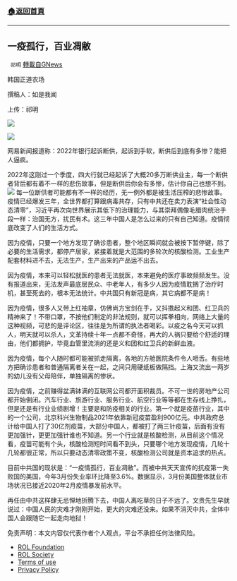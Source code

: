 ###  [:house:返回首頁](https://github.com/ourhimalayas/txt)
---


## 一疫孤行，百业凋敝
` 祁明` [轉載自GNews](https://gnews.org/zh-hans/2274982/)

韩国正道农场

撰稿人：如是我闻

上传：祁明

![](https://assets.gnews.org/wp-content/uploads/2022/04/xin_png.001-2-1.jpg)



![](https://assets.gnews.org/wp-content/uploads/2022/04/IMG_2611.png)

网易新闻报道称：2022年银行起诉断供，起诉到手软，断供后到底有多惨？能把人逼疯。

2022年这刚过一个季度，四大行就已经起诉了大概20多万断供业主，每一个断供者背后都有着不一样的悲伤故事，但是断供后你会有多惨，估计你自己也想不到。
![](https://assets.gnews.org/wp-content/uploads/2022/04/image0-4.jpg)
每一位断供者可能都有不一样的经历，无一例外都是被生活压榨的悲惨故事。疫情已经爆发三年，全世界都打算跟病毒共存，只有中共还在卖力表演“社会性动态清零”，习近平再次向世界展示其低下的治理能力，与其崇拜偶像毛腊肉统治手段一样：治国无方，扰民有术。这三年中国人是怎么过来的只有自己知道。疫情彻底改变了人们的生活方式。

因为疫情，只要一个地方发现了确诊患者，整个地区瞬间就会被按下暂停键，除了必要的生活需求，都停产居家，紧接着就是大范围的多轮次的核酸检测。工业生产配套材料进不去，无法生产，生产出来的产品运不出去。

因为疫情，本来可以轻松就医的患者无法就医，本来避免的医疗事故频频发生。没有报道出来，无法发声最底层民众、中老年人，有多少人因为疫情耽搁了治疗时机，甚至死去的，根本无法统计。中共国只有新冠是病，其它病都不是病！

因为疫情，很多人又带上红袖章，仿佛尚方宝剑在手，又抖擞起义和团、红卫兵的精神来了！不带口罩，不按他们制定的非法规则，就可以挥拳相向，网络上大量的这种视频，可悲的是评论区，往往是为所谓的执法者喝彩。以疫之名今天可以抓人，明天就可以杀人，文革持续十年一点都不奇怪，再大的人祸只要给个舒适的理由，他们都拥护，毕竟血管里流淌的还是义和团和红卫兵的新鲜血液。

因为疫情，每个人随时都可能被抓走隔离，各地的方舱医院条件令人咂舌。有些地方把确诊患者和普通隔离者关在一起，之间只用硬纸板做隔挡。上海又流出一两岁的幼儿没有父母陪伴，单独隔离的惨状。

因为疫情，之前赚得盆满钵满的互联网公司都开面积裁员。不可一世的房地产公司都开始倒闭。汽车行业、旅游行业、服务行业、航空行业等等都在生存线上挣扎，但是还是有行业业绩剧增！主要是和防疫相关的行业。第一个就是疫苗行业，其中的一个公司，北京科兴生物制品2021年依靠新冠疫苗盈利900亿元。中共政府总计给中国人打了30亿剂疫苗，大部分中国人，都被打了两三针疫苗，后面有没有更加强针，更更加强针谁也不知道。另一个行业就是核酸检测，从目前这个情况看，疫苗可能有个头，核酸检测短时间看不到头，只要哪个地方发现疫情，几轮十几轮都很正常，所以只要动态清零政策不变，核酸检测公司就是资本追求的热点。

目前中共国的现状是：“一疫情孤行，百业凋敝”。而被中共天天宣传的抗疫第一失败国的美国，今年3月份失业率环比降至3.6%。数据显示，3月份美国整体就业市场状况已接近2020年2月疫情暴发前水平。

再任由中共这样肆无忌惮地折腾下去，中国人离吃草的日子不远了。文贵先生早就说过：中国人民的灾难才刚刚开始，更大的灾难还没来。如果不消灭中共，全体中国人会跟随它一起走向地狱！

 

免责声明：本文内容仅代表作者个人观点，平台不承担任何法律风险。

- [ROL Foundation](https://rolfoundation.org/)
- [ROL Society](https://rolsociety.org/)
- [Terms of use](https://gnews.org/terms-of-use-3/)
- [Privacy Policy](https://gnews.org/privacy-policy/)
